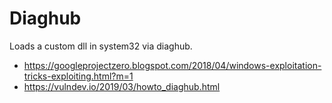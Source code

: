 # Diaghub

Loads a custom dll in system32 via diaghub.

* https://googleprojectzero.blogspot.com/2018/04/windows-exploitation-tricks-exploiting.html?m=1
* https://vulndev.io/2019/03/howto_diaghub.html
